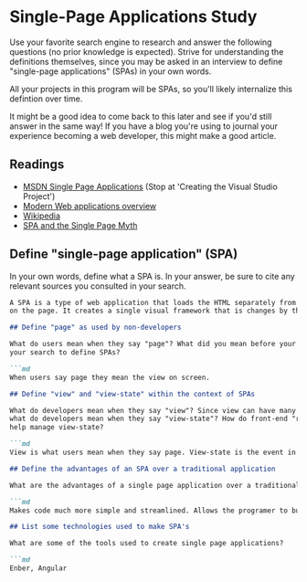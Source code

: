 # Single-Page Applications Study

Use your favorite search engine to research and answer the following questions
(no prior knowledge is expected). Strive for understanding the definitions
themselves, since you may be asked in an interview to define "single-page
applications" (SPAs) in your own words.

All your projects in this program will be SPAs, so you'll likely internalize
this defintion over time.

It might be a good idea to come back to this later and see if you'd still answer
in the same way! If you have a blog you're using to journal your experience
becoming a web developer, this might make a good article.

## Readings

-   [MSDN Single Page Applications](https://msdn.microsoft.com/en-us/magazine/dn463786.aspx) (Stop at 'Creating the Visual Studio Project')
-   [Modern Web applications overview](http://singlepageappbook.com/goal.html)
-   [Wikipedia](https://en.wikipedia.org/wiki/Single-page_application)
-   [SPA and the Single Page Myth](https://johnpapa.net/pageinspa/)

## Define "single-page application" (SPA)

In your own words, define what a SPA is. In your answer, be sure to cite any
relevant sources you consulted in your search.

```md
A SPA is a type of web application that loads the HTML separately from the forms and events
on the page. It creates a single visual framework that is changes by the actions of the user.

## Define "page" as used by non-developers

What do users mean when they say "page"? What did you mean before your started
your search to define SPAs?

```md
When users say page they mean the view on screen.

## Define "view" and "view-state" within the context of SPAs

What do developers mean when they say "view"? Since view can have many meanings,
what do developers mean when they say "view-state"? How do front-end "routers"
help manage view-state?

```md
View is what users mean when they say page. View-state is the event in the SPA that the user is on. Front end routers manage view states by loading them separately from the HTML content.

## Define the advantages of an SPA over a traditional application

What are the advantages of a single page application over a traditional appliction?

```md
Makes code much more simple and streamlined. Allows the programer to build and test in isolated pieces without loading the entire app. Prevents the user from having to front-load the application.

## List some technologies used to make SPA's

What are some of the tools used to create single page applications?

```md
Enber, Angular

